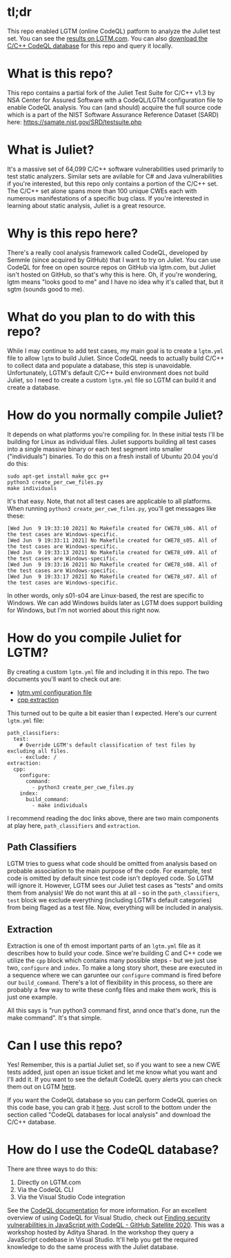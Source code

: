 # tl;dr

This repo enabled LGTM (online CodeQL) patform to analyze the Juliet test set.  You can see the [results on LGTM.com](https://lgtm.com/projects/g/cetfor/juliet-lgtm-cpp/?mode=list). You can also [download the C/C++ CodeQL database](https://lgtm.com/projects/g/cetfor/juliet-lgtm-cpp/ci/) for this repo and query it locally. 

# What is this repo?

This repo contains a partial fork of the Juliet Test Suite for C/C++ v1.3 by NSA Center for Assured Software with a CodeQL/LGTM configuration file to enable CodeQL analysis. You can (and should) acquire the full source code which is a part of the NIST Software Assurance Reference Dataset (SARD) here: https://samate.nist.gov/SRD/testsuite.php

# What is Juliet?

It's a massive set of 64,099 C/C++ software vulnerabilities used primarily to test static analyzers.  Similar sets are avilable for C# and Java vulnerabilities if you're interested, but this repo only contains a portion of the C/C++ set.  The C/C++ set alone spans more than 100 unique CWEs each with numerous manifestations of a specific bug class.  If you're interested in learning about static analysis, Juliet is a great resource.

# Why is this repo here?

There's a really cool analysis framework called CodeQL, developed by Semmle (since acquired by GitHub) that I want to try on Juliet.  You can use CodeQL for free on open source repos on GitHub via lgtm.com, but Juliet isn't hosted on GitHub, so that's why this is here.  Oh, if you're wondering, lgtm means "looks good to me" and I have no idea why it's called that, but it sgtm (sounds good to me).

# What do you plan to do with this repo?

While I may continue to add test cases, my main goal is to create a `lgtm.yml` file to allow `lgtm` to build Juliet.  Since CodeQL needs to actually build C/C++ to collect data and populate a database, this step is unavoidable. Unfortunately, LGTM's default C/C++ build environment does not build Juliet, so I need to create a custom `lgtm.yml` file so LGTM can build it and create a database. 

# How do you normally compile Juliet?

It depends on what platforms you're compiling for.  In these initial tests I'll be building for Linux as individual files. Juliet supports building all test cases into a single massive binary or each test segment into smaller ("individuals") binaries. To do this on a fresh install of Ubuntu 20.04 you'd do this:

```
sudo apt-get install make gcc g++
python3 create_per_cwe_files.py
make individuals
```

It's that easy.  Note, that not all test cases are applicable to all platforms.  When running `python3 create_per_cwe_files.py`, you'll get messages like these:

```
[Wed Jun  9 19:33:10 2021] No Makefile created for CWE78_s06. All of the test cases are Windows-specific.
[Wed Jun  9 19:33:11 2021] No Makefile created for CWE78_s05. All of the test cases are Windows-specific.
[Wed Jun  9 19:33:13 2021] No Makefile created for CWE78_s09. All of the test cases are Windows-specific.
[Wed Jun  9 19:33:16 2021] No Makefile created for CWE78_s08. All of the test cases are Windows-specific.
[Wed Jun  9 19:33:17 2021] No Makefile created for CWE78_s07. All of the test cases are Windows-specific.
```

In other words, only s01-s04 are Linux-based, the rest are specific to Windows.  We can add Windows builds later as LGTM does support building for Windows, but I'm not worried about this right now.

# How do you compile Juliet for LGTM?

By creating a custom `lgtm.yml` file and including it in this repo.  The two documents you'll want to check out are:
* [lgtm.yml configuration file](https://lgtm.com/help/lgtm/lgtm.yml-configuration-file)
* [cpp extraction](https://lgtm.com/help/lgtm/cpp-extraction)

This turned out to be quite a bit easier than I expected. Here's our current `lgtm.yml` file:

```
path_classifiers:
  test:
    # Override LGTM's default classification of test files by excluding all files.
    - exclude: /
extraction:
  cpp:
    configure:
      command:
        - python3 create_per_cwe_files.py
    index:
      build_command:
        - make individuals
```

I recommend reading the doc links above, there are two main components at play here, `path_classifiers` and `extraction`.

## Path Classifiers

LGTM tries to guess what code should be omitted from analysis based on probable association to the main purpose of the code.  For example, test code is omitted by default since test code isn't deployed code.  So LGTM will ignore it.  However, LGTM sees our Juliet test cases as "tests" and omits them from analysis!  We do not want this at all - so in the `path_classifiers`, `test` block we exclude everything (including LGTM's default categories) from being flaged as a test file.  Now, everything will be included in analysis.

## Extraction

Extraction is one of th emost important parts of an `lgtm.yml` file as it describes how to build your code. Since we're building C and C++ code we utilize the `cpp` block which contains many possible steps - but we just use two, `configure` and `index`.  To make a long story short, these are executed in a sequence where we can garuntee our `configure` command is fired before our `build_command`.  There's a lot of flexibility in this process, so there are probably a few way to write these confg files and make them work, this is just one example.

All this says is "run python3 command first, annd once that's done, run the make command".  It's that simple.

# Can I use this repo?

Yes! Remember, this is a partial Juliet set, so if you want to see a new CWE tests added, just open an issue ticket and let me know what you want and I'll add it. If you want to see the default CodeQL query alerts you can check them out on LGTM [here](https://lgtm.com/projects/g/cetfor/juliet-lgtm-cpp/).

If you want the CodeQL database so you can perform CodeQL queries on this code base, you can grab it [here](https://lgtm.com/projects/g/cetfor/juliet-lgtm-cpp/ci/). Just scroll to the bottom under the section called "CodeQL databases for local analysis" and download the C/C++ database.

# How do I use the CodeQL database?

There are three ways to do this:
1. Directly on LGTM.com
2. Via the CodeQL CLI
3. Via the Visual Studio Code integration

See the [CodeQL documentation](https://codeql.github.com/docs/) for more information.  For an excellent overview of using CodeQL for Visual Studio, check out [Finding security vulnerabilities in JavaScript with CodeQL - GitHub Satellite 2020](https://www.youtube.com/watch?v=pYzfGaLTqC0). This was a workshop hosted by Aditya Sharad. In the workshop they query a JavaScript codebase in Visual Studio.  It'll help you get the required knowledge to do the same process with the Juliet database.
